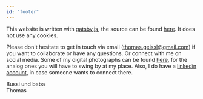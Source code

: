 ```yaml
---
id: "footer"
---
```


This website is written with [gatsby.js](https://github.com/gatsbyjs/gatsby), the source can be found [here](https://github.com/thomasgeissl/whoami). It does not use any cookies.

Please don't hesitate to get in touch via email (thomas.geissl@gmail.com) if you want to collaborate or have any questions. Or connect with me on social media. Some of my digital photographs can be found [here](https://www.instagram.com/thomas.geissl/), for the analog ones you will have to swing by at my place. Also, I do have a [linkedin account](https://www.linkedin.com/in/thomas-geissl-934a8ba7/), in case someone wants to connect there.

Bussi und baba\
Thomas
